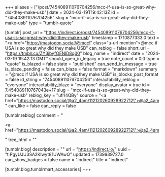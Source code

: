 +++
aliases = ["/post/745408911076704256/mcc-if-usa-is-so-great-why-did-they-make-usb"]
date = 2024-03-19T19:42:13Z
id = "745408911076704256"
slug = "mcc-if-usa-is-so-great-why-did-they-make-usb"
type = "tumblr-quote"

[tumblr]
post_url = "https://indirect.io/post/745408911076704256/mcc-if-usa-is-so-great-why-did-they-make-usb"
timestamp = 1710877333.0
text = "<a href=\"https://mastodon.social/@mcc\" class=\"u-url mention\">@<span>mcc</span></a> if USA is so great why did they make USB"
can_reblog = false
short_url = "https://tmblr.co/ZY3jbyfOENID8q00"
blog_name = "indirect"
date = "2024-03-19 19:42:13 GMT"
should_open_in_legacy = true
note_count = 0.0
type = "quote"
is_blazed = false
state = "published"
can_send_in_message = true
is_blaze_pending = false
can_blaze = false
format = "markdown"
summary = "@mcc if USA is so great why did they make USB"
is_blocks_post_format = false
id_string = "745408911076704256"
interactability_reblog = "everyone"
interactability_blaze = "everyone"
display_avatar = true
id = 7.454089110767043e+17
slug = "mcc-if-usa-is-so-great-why-did-they-make-usb"
reblog_key = "ufrI4QBy"
source = "<a href=\"https://mastodon.social/@a2_4am/112120260928922712\">@a2_4am</a>"
can_like = false
can_reply = false

[tumblr.reblog]
comment = "<p><a href=\"https://mastodon.social/@a2_4am/112120260928922712\">@a2_4am</a></p>"
tree_html = ""

[tumblr.blog]
description = ""
url = "https://indirect.io/"
uuid = "t:PgyUJU3SA2Klwyt81UWAwQ"
updated = 1739939727.0
can_show_badges = false
name = "indirect"
title = "indirect"

[tumblr.blog.tumblrmart_accessories]
+++
